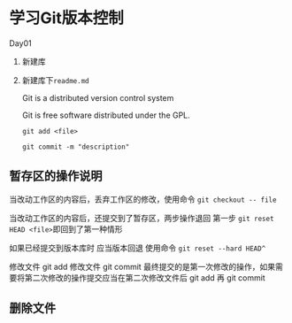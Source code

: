 # 学习Git版本控制

Day01 

 1. 新建库

 2. 新建库下`readme.md`

    Git is a distributed version control system

    Git is free software distributed under the GPL.
    
    
    
    
    
    ```
    git add <file>
    ```
    
    ```
    git commit -m "description"
    ```
    
    

## 暂存区的操作说明

当改动工作区的内容后，丢弃工作区的修改，使用命令 `git checkout -- file`

当改动工作区的内容后，还提交到了暂存区，两步操作退回 第一步 `git reset HEAD <file>`即回到了第一种情形

如果已经提交到版本库时 应当版本回退 使用命令 `git reset --hard HEAD^`

修改文件 git add 修改文件 git commit 最终提交的是第一次修改的操作，如果需要将第二次修改的操作提交应当在第二次修改文件后 git add 再 git commit

## 删除文件

